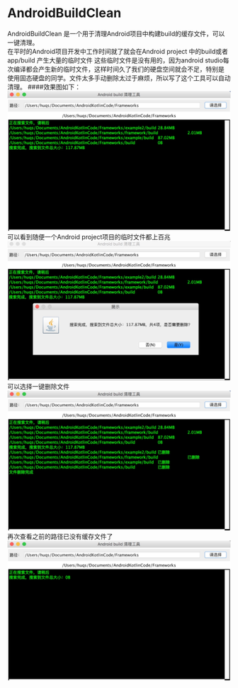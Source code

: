 # AndroidBuildClean
AndroidBuildClean 是一个用于清理Android项目中构建build的缓存文件，可以一键清理。
<br>在平时的Android项目开发中工作时间就了就会在Android project 中的build或者app/build 产生大量的临时文件
这些临时文件是没有用的，因为android studio每次编译都会产生新的临时文件，这样时间久了我们的硬盘空间就会不足，特别是
使用固态硬盘的同学。文件太多手动删除太过于麻烦，所以写了这个工具可以自动清理。
####效果图如下：
![image](https://raw.githubusercontent.com/hu670014125/AndroidBuildClean/master/preview/image.png)
<br>可以看到随便一个Android project项目的临时文件都上百兆
![image](https://raw.githubusercontent.com/hu670014125/AndroidBuildClean/master/preview/image2.png)
<br>可以选择一键删除文件
![image](https://raw.githubusercontent.com/hu670014125/AndroidBuildClean/master/preview/image3.png)
<br>再次查看之前的路径已没有缓存文件了
![image](https://raw.githubusercontent.com/hu670014125/AndroidBuildClean/master/preview/image4.png)